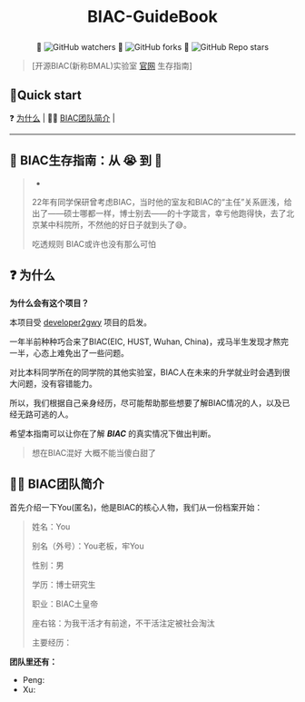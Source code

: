 # <p align="center"> BIAC-GuideBook </p>

<p align="center"> 🔎 <img alt="GitHub watchers" src="https://img.shields.io/github/watchers/DingjieFu/biac-guidebook?style=social"> 🍴 <img alt="GitHub forks" src="https://img.shields.io/github/forks/DingjieFu/biac-guidebook?style=social"> 🌟 <img alt="GitHub Repo stars" src="https://img.shields.io/github/stars/DingjieFu/biac-guidebook?style=social"></p>

> [开源BIAC(新称BMAL)实验室 [官网](https://bmal.hust.edu.cn/) 生存指南] 

## 👋Quick start

❓ [为什么](#-为什么) | 🧟‍♂ [BIAC团队简介](#-BIAC团队简介) |



---
## 📖 BIAC生存指南：从 😭 到 🤣

> *
> 
> 22年有同学保研曾考虑BIAC，当时他的室友和BIAC的“主任”关系匪浅，给出了——硕士哪都一样，博士别去——的十字箴言，幸亏他跑得快，去了北京某中科院所，不然他的好日子就到头了😅。
> 
> 吃透规则 BIAC或许也没有那么可怕


## ❓ 为什么

**为什么会有这个项目？**

本项目受 [developer2gwy](https://github.com/miss-mumu/developer2gwy) 项目的启发。

一年半前种种巧合来了BIAC(EIC, HUST, Wuhan, China)，戎马半生发现才熬完一半，心态上难免出了一些问题。

对比本科同学所在的同学院的其他实验室，BIAC人在未来的升学就业时会遇到很大问题，没有容错能力。

所以，我们根据自己亲身经历，尽可能帮助那些想要了解BIAC情况的人，以及已经无路可逃的人。

希望本指南可以让你在了解 ***BIAC*** 的真实情况下做出判断。

> 想在BIAC混好 大概不能当傻白甜了

## 🧟‍♂ BIAC团队简介

首先介绍一下You(匿名)，他是BIAC的核心人物，我们从一份档案开始：

> 姓名：You
>
> 别名（外号）：You老板，牢You
>
> 性别：男
>
> 学历：博士研究生
>
> 职业：BIAC土皇帝
>
> 座右铭：为我干活才有前途，不干活注定被社会淘汰
> 
> 主要经历：


**团队里还有：**

* Peng: 
* Xu:
